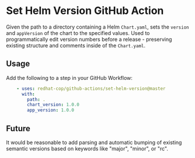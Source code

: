 # Set Helm Version GitHub Action

Given the path to a directory containing a Helm `Chart.yaml`, sets the `version` and `appVersion` of the chart to the specified values. Used to programmatically edit version numbers before a release - preserving existing structure and comments inside of the `Chart.yaml`.

## Usage

Add the following to a step in your GitHub Workflow:

```yaml
    - uses: redhat-cop/github-actions/set-helm-version@master
      with:
        path: .
        chart_version: 1.0.0
        app_version: 1.0.0
```

## Future

It would be reasonable to add parsing and automatic bumping of existing semantic versions based on keywords like "major", "minor", or "rc".
